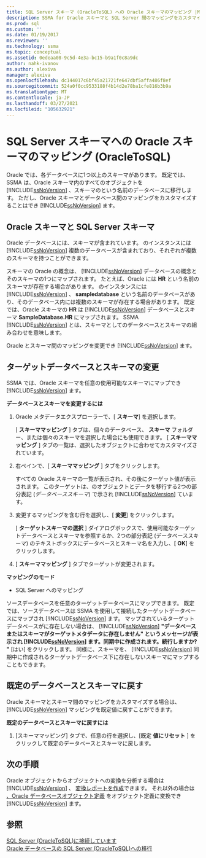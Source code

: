 ```yaml
---
title: SQL Server スキーマ (OracleToSQL) への Oracle スキーマのマッピング |Microsoft Docs
description: SSMA for Oracle スキーマと SQL Server 間のマッピングをカスタマイズする方法、または既定値をそのまま使用する方法について説明します。
ms.prod: sql
ms.custom: ''
ms.date: 01/19/2017
ms.reviewer: ''
ms.technology: ssma
ms.topic: conceptual
ms.assetid: 0edeaa08-9c5d-4e3a-bc15-b9a1f0c8a9dc
author: nahk-ivanov
ms.author: alexiva
manager: alexiva
ms.openlocfilehash: dc144017c6bf45a21721fe647dbf5affa486f8ef
ms.sourcegitcommit: 524a0f0cc9533188f4b14d2e78ba1cfe816b3b9a
ms.translationtype: MT
ms.contentlocale: ja-JP
ms.lasthandoff: 03/27/2021
ms.locfileid: "105632921"
---
```

# <a name="mapping-oracle-schemas-to-sql-server-schemas-oracletosql"></a>SQL Server スキーマへの Oracle スキーマのマッピング (OracleToSQL)
Oracle では、各データベースに1つ以上のスキーマがあります。 既定では、SSMA は、Oracle スキーマ内のすべてのオブジェクトを [!INCLUDE[ssNoVersion](../../includes/ssnoversion-md.md)] 、スキーマのという名前のデータベースに移行します。 ただし、Oracle スキーマとデータベース間のマッピングをカスタマイズすることはでき [!INCLUDE[ssNoVersion](../../includes/ssnoversion-md.md)] ます。  
  
## <a name="oracle-and-sql-server-schemas"></a>Oracle スキーマと SQL Server スキーマ  
Oracle データベースには、スキーマが含まれています。 のインスタンスには [!INCLUDE[ssNoVersion](../../includes/ssnoversion-md.md)] 複数のデータベースが含まれており、それぞれが複数のスキーマを持つことができます。  
  
スキーマの Oracle の概念は、 [!INCLUDE[ssNoVersion](../../includes/ssnoversion-md.md)] データベースの概念とそのスキーマの1つにマップされます。 たとえば、Oracle には **HR** という名前のスキーマが存在する場合があります。 のインスタンスには [!INCLUDE[ssNoVersion](../../includes/ssnoversion-md.md)] 、 **sampledatabase** という名前のデータベースがあり、そのデータベース内には複数のスキーマが存在する場合があります。 既定では、Oracle スキーマの **HR** は [!INCLUDE[ssNoVersion](../../includes/ssnoversion-md.md)] データベースとスキーマ **SampleDatabase.HR** にマップされます。 SSMA [!INCLUDE[ssNoVersion](../../includes/ssnoversion-md.md)] とは、スキーマとしてのデータベースとスキーマの組み合わせを意味します。  
  
Oracle とスキーマ間のマッピングを変更でき [!INCLUDE[ssNoVersion](../../includes/ssnoversion-md.md)] ます。  
  
## <a name="modifying-the-target-database-and-schema"></a>ターゲットデータベースとスキーマの変更  
SSMA では、Oracle スキーマを任意の使用可能なスキーマにマップでき [!INCLUDE[ssNoVersion](../../includes/ssnoversion-md.md)] ます。  
  
**データベースとスキーマを変更するには**  
  
1.  Oracle メタデータエクスプローラーで、[ **スキーマ**] を選択します。  
  
    [ **スキーママッピング** ] タブは、個々のデータベース、 **スキーマ** フォルダー、または個々のスキーマを選択した場合にも使用できます。 [ **スキーママッピング** ] タブの一覧は、選択したオブジェクトに合わせてカスタマイズされています。  
  
2.  右ペインで、[ **スキーママッピング** ] タブをクリックします。  
  
    すべての Oracle スキーマの一覧が表示され、その後にターゲット値が表示されます。 このターゲットは、のオブジェクトとデータを移行する2つの部分表記 (*データベーススキーマ*) で示され [!INCLUDE[ssNoVersion](../../includes/ssnoversion-md.md)] ています。  
  
3.  変更するマッピングを含む行を選択し、[ **変更**] をクリックします。  
  
    [ **ターゲットスキーマの選択** ] ダイアログボックスで、使用可能なターゲットデータベースとスキーマを参照するか、2つの部分表記 (データベーススキーマ) のテキストボックスにデータベースとスキーマ名を入力し、[ **OK**] をクリックします。  
  
4.  [ **スキーママッピング** ] タブでターゲットが変更されます。  
  
**マッピングのモード**  
  
-   SQL Server へのマッピング  
  
ソースデータベースを任意のターゲットデータベースにマップできます。 既定では、ソースデータベースは SSMA を使用して接続したターゲットデータベースにマップされ [!INCLUDE[ssNoVersion](../../includes/ssnoversion-md.md)] ます。 マップされているターゲットデータベースがに存在しない場合は、 [!INCLUDE[ssNoVersion](../../includes/ssnoversion-md.md)] **"データベースまたはスキーマがターゲットメタデータに存在しません" というメッセージが表示され [!INCLUDE[ssNoVersion](../../includes/ssnoversion-md.md)] ます。同期中に作成されます。続行しますか? "** [はい] をクリックします。 同様に、スキーマを、 [!INCLUDE[ssNoVersion](../../includes/ssnoversion-md.md)] 同期中に作成されるターゲットデータベース下に存在しないスキーマにマップすることもできます。  
  
## <a name="reverting-to-the-default-database-and-schema"></a>既定のデータベースとスキーマに戻す  
Oracle スキーマとスキーマ間のマッピングをカスタマイズする場合は、 [!INCLUDE[ssNoVersion](../../includes/ssnoversion-md.md)] マッピングを既定値に戻すことができます。  
  
**既定のデータベースとスキーマに戻すには**  
  
1.  [スキーママッピング] タブで、任意の行を選択し、[既定 **値にリセット** ] をクリックして既定のデータベースとスキーマに戻します。  
  
## <a name="next-steps"></a>次の手順  
Oracle オブジェクトからオブジェクトへの変換を分析する場合は [!INCLUDE[ssNoVersion](../../includes/ssnoversion-md.md)] 、 [変換レポートを作成](assessing-oracle-schemas-for-conversion-oracletosql.md)できます。 それ以外の場合は [、Oracle データベースオブジェクト定義](converting-oracle-schemas-oracletosql.md) をオブジェクト定義に変換でき [!INCLUDE[ssNoVersion](../../includes/ssnoversion-md.md)] ます。  
  
## <a name="see-also"></a>参照  
[SQL Server &#40;OracleToSQL&#41;に接続しています ](../../ssma/oracle/connecting-to-sql-server-oracletosql.md)  
[Oracle データベースの SQL Server &#40;OracleToSQL&#41;への移行 ](../../ssma/oracle/migrating-oracle-databases-to-sql-server-oracletosql.md)  
  
